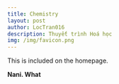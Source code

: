 ```yaml
---
title: Chemistry
layout: post
author: LocTran016
description: Thuyết trình Hoá học
img: /img/favicon.png
---
```

<!-- Excerpt Start -->
This is included on the homepage.
<!-- Excerpt End -->
__**Nani. What**__
